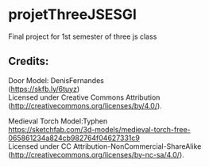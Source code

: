 # projetThreeJSESGI
Final project for 1st semester of three js class


## Credits:
Door Model: DenisFernandes <br>
(https://skfb.ly/6tuyz)<br> 
Licensed under Creative Commons Attribution (http://creativecommons.org/licenses/by/4.0/).

Medieval Torch Model:Typhen <br>
https://sketchfab.com/3d-models/medieval-torch-free-065861234a824cb982764f04627331c9 <br>
Licensed under CC Attribution-NonCommercial-ShareAlike (http://creativecommons.org/licenses/by-nc-sa/4.0/).